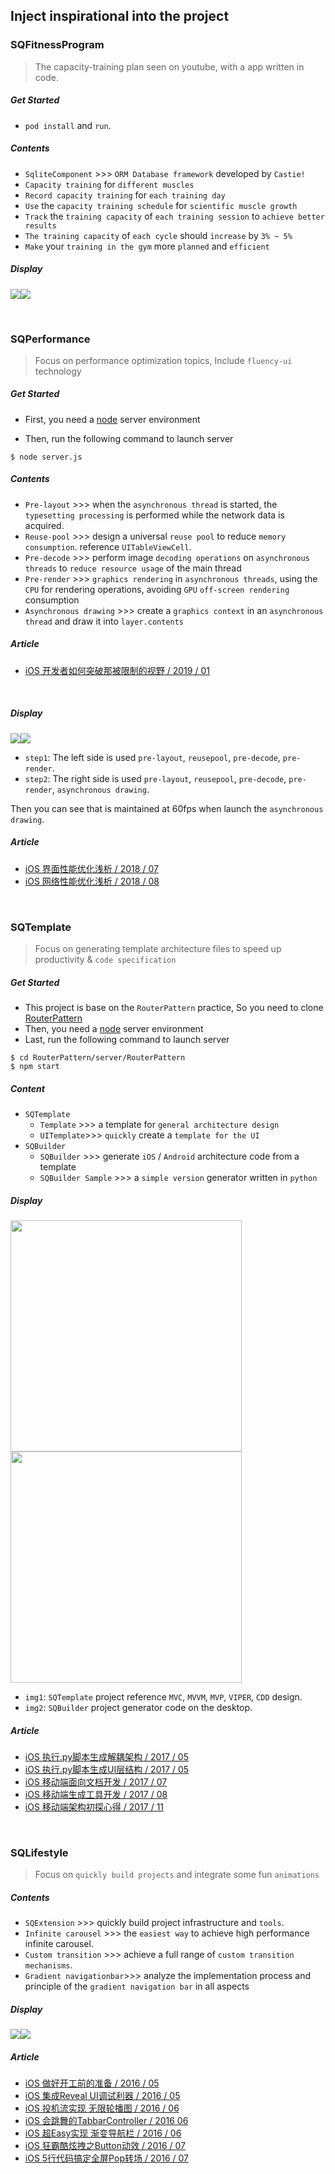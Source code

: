 ## Inject inspirational into the project


### SQFitnessProgram

> The capacity-training plan seen on youtube, with a app written in code.

##### Get Started

- `pod install` and `run`.

##### Contents

- `SqliteComponent`	 >>>  `ORM Database framework` developed by `Castie!`
- `Capacity training` for `different muscles`
- `Record capacity training` for `each training day`
- `Use` the `capacity training schedule` for `scientific muscle growth`
- `Track` the `training capacity` of `each training session` to `achieve better results`
- `The training capacity` of `each cycle` should `increase` by `3% ~ 5%`
- `Make` your `training in the gym` more `planned` and `efficient`


##### Display
<img src="./SQFitnessProgram/contents/01.gif"><img src="./SQFitnessProgram/contents/02.gif">

<br/>

### SQPerformance
> Focus on performance optimization topics, Include `fluency-ui` technology

##### Get Started

- First, you need a [node](https://nodejs.org/en/) server environment

- Then, run the following command to launch server

```
$ node server.js
```

##### Contents
- `Pre-layout` >>> when the `asynchronous thread` is started, the `typesetting processing` is performed while the network data is acquired.
- `Reuse-pool` >>> design a universal `reuse pool` to reduce `memory consumption`. reference `UITableViewCell`.
- `Pre-decode` >>> perform image `decoding operations` on `asynchronous threads` to `reduce resource usage` of the main thread
- `Pre-render` >>> `graphics rendering` in `asynchronous threads`, using the `CPU` for rendering operations, avoiding `GPU` `off-screen rendering` consumption
- `Asynchronous drawing` >>> create a `graphics context` in an `asynchronous thread` and draw it into `layer.contents`

##### Article
- [iOS 开发者如何突破那被限制的视野 / 2019 / 01](https://coderzsq.github.io/2019/01/iOS-%E5%BC%80%E5%8F%91%E8%80%85%E5%A6%82%E4%BD%95%E7%AA%81%E7%A0%B4%E9%82%A3%E8%A2%AB%E9%99%90%E5%88%B6%E7%9A%84%E8%A7%86%E9%87%8E/)

<br/>


##### Display

<img src="./SQPerformance/contents/step1.gif"><img src="./SQPerformance/contents/step2.gif">


- `step1`: The left side is used `pre-layout`, `reusepool`, `pre-decode`, `pre-render`.
- `step2`: The right side is used `pre-layout`, `reusepool`, `pre-decode`, `pre-render`, `asynchronous drawing`.

Then you can see that is maintained at 60fps when launch the `asynchronous drawing`.


##### Article
- [iOS 界面性能优化浅析 / 2018 / 07](https://coderzsq.github.io/2018/07/iOS-%E7%95%8C%E9%9D%A2%E6%80%A7%E8%83%BD%E4%BC%98%E5%8C%96%E6%B5%85%E6%9E%90/)
- [iOS 网络性能优化浅析 / 2018 / 08](https://coderzsq.github.io/2018/08/iOS-%E7%BD%91%E7%BB%9C%E6%80%A7%E8%83%BD%E4%BC%98%E5%8C%96%E6%B5%85%E6%9E%90/)

<br/>

### SQTemplate

> Focus on generating template architecture files to speed up productivity & `code specification`

##### Get Started

- This project is base on the `RouterPattern` practice, So you need to clone [RouterPattern](https://github.com/coderZsq/coderZsq.practice.native/tree/master/RouterPattern) 
- Then, you need a [node](https://nodejs.org/en/) server environment
- Last, run the following command to launch server

```
$ cd RouterPattern/server/RouterPattern
$ npm start
```

##### Content
- `SQTemplate`  
	- `Template` >>> a template for `general architecture design` 
	- `UITemplate`>>> `quickly` create a `template for the UI`
- `SQBuilder`	
	- `SQBuilder`	 >>> generate `iOS` / `Android` architecture code from a template
	- `SQBuilder Sample` >>> a `simple version` generator written in `python`
	
##### Display

<img src="./SQTemplate/contents/img1.png" width="370"><img src="./SQTemplate/contents/img2.png" width="370">

- `img1`: `SQTemplate` project reference `MVC`, `MVVM`, `MVP`, `VIPER`, `CDD` design.
- `img2`: `SQBuilder` project generator code on the desktop.

##### Article

- [iOS 执行.py脚本生成解耦架构 / 2017 / 05](https://coderzsq.github.io/2017/05/iOS-%E6%89%A7%E8%A1%8C.py%E8%84%9A%E6%9C%AC%E7%94%9F%E6%88%90%E8%A7%A3%E8%80%A6%E6%9E%B6%E6%9E%84/)
- [iOS 执行.py脚本生成UI层结构 / 2017 / 05](https://coderzsq.github.io/2017/05/iOS-%E6%89%A7%E8%A1%8C.py%E8%84%9A%E6%9C%AC%E7%94%9F%E6%88%90UI%E5%B1%82%E7%BB%93%E6%9E%84/)
- [iOS 移动端面向文档开发 / 2017 / 07](https://coderzsq.github.io/2017/07/iOS-%E7%A7%BB%E5%8A%A8%E7%AB%AF%E9%9D%A2%E5%90%91%E6%96%87%E6%A1%A3%E5%BC%80%E5%8F%91/)
- [iOS 移动端生成工具开发 / 2017 / 08](https://coderzsq.github.io/2017/08/iOS-%E7%A7%BB%E5%8A%A8%E7%AB%AF%E7%94%9F%E6%88%90%E5%B7%A5%E5%85%B7%E5%BC%80%E5%8F%91/)
- [iOS 移动端架构初探心得 / 2017 / 11](https://coderzsq.github.io/2017/11/iOS-%E7%A7%BB%E5%8A%A8%E7%AB%AF%E6%9E%B6%E6%9E%84%E5%88%9D%E6%8E%A2%E5%BF%83%E5%BE%97/)

<br/>

### SQLifestyle
> Focus on `quickly build projects` and integrate some fun `animations`

##### Contents

- `SQExtension` >>> quickly build project infrastructure and `tools`.
- `Infinite carousel` >>> the `easiest way` to achieve high performance infinite carousel.
- `Custom transition` >>> achieve a full range of `custom transition mechanisms`.
- `Gradient navigationbar`>>> analyze the implementation process and principle of the `gradient navigation bar` in all aspects


##### Display

<img src="./SQLifestyle/contents/img1.gif"><img src="./SQLifestyle/contents/img2.gif">

##### Article

- [iOS 做好开工前的准备 / 2016 / 05](https://coderzsq.github.io/2016/05/iOS-%E5%81%9A%E5%A5%BD%E5%BC%80%E5%B7%A5%E5%89%8D%E7%9A%84%E5%87%86%E5%A4%87/)
- [iOS 集成Reveal UI调试利器 / 2016 / 05](https://coderzsq.github.io/2016/05/iOS-%E9%9B%86%E6%88%90Reveal-UI%E8%B0%83%E8%AF%95%E5%88%A9%E5%99%A8/)
- [iOS 投机流实现 无限轮播图 / 2016 / 06](https://coderzsq.github.io/2016/06/iOS-%E6%8A%95%E6%9C%BA%E6%B5%81%E5%AE%9E%E7%8E%B0-%E6%97%A0%E9%99%90%E8%BD%AE%E6%92%AD%E5%9B%BE/)
- [iOS 会跳舞的TabbarController / 2016 06](https://coderzsq.github.io/2016/06/iOS-%E4%BC%9A%E8%B7%B3%E8%88%9E%E7%9A%84TabbarController/)
- [iOS 超Easy实现 渐变导航栏 / 2016 / 06](https://coderzsq.github.io/2016/06/iOS-%E8%B6%85Easy%E5%AE%9E%E7%8E%B0-%E6%B8%90%E5%8F%98%E5%AF%BC%E8%88%AA%E6%A0%8F/)
- [iOS 狂霸酷炫拽之Button动效 / 2016 / 07](https://coderzsq.github.io/2016/07/iOS-%E7%8B%82%E9%9C%B8%E9%85%B7%E7%82%AB%E6%8B%BD%E4%B9%8BButton%E5%8A%A8%E6%95%88/)
-  [iOS 5行代码搞定全屏Pop转场 / 2016 / 07](https://coderzsq.github.io/2016/07/iOS-5%E8%A1%8C%E4%BB%A3%E7%A0%81%E6%90%9E%E5%AE%9A%E5%85%A8%E5%B1%8FPop%E8%BD%AC%E5%9C%BA/)


